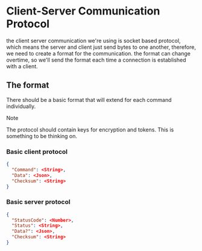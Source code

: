 # Client-Server Communication Protocol
the client server communication we're using is socket based protocol, which means the server and client just send
bytes to one another, therefore, we need to create a format for the communication.
the format can change overtime, so we'll send the format each time a connection is established with a client.

## The format
There should be a basic format that will extend for each command individually.

> [!Note]
> The protocol should contain keys for encryption and tokens. This is something to be thinking on.

### Basic client protocol
```json
{
  "Command": <String>,
  "Data": <Json>,
  "Checksum": <String>
}
```

### Basic server protocol
```json
{
  "StatusCode": <Number>,
  "Status": <String>,
  "Data?": <Json>,
  "Checksum": <String>
}
```
